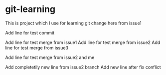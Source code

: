 # git-learning
This is project which I use for learning git change here from issue1

Add line for test commit

Add line for test merge from issue1
Add line for test merge from issue2
Add line for test merge from issue3

Add line for test merge from issue2 and me

Add completetily new line from issue2 branch
Add new line after fix conflict